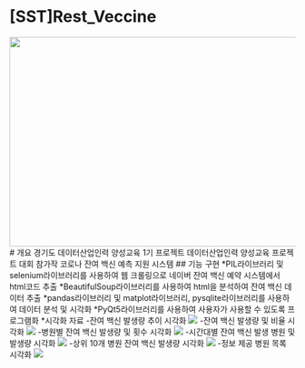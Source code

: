 # [SST]Rest_Veccine
<img src="https://user-images.githubusercontent.com/51108960/132141160-0abe4bfe-b57e-4822-9935-c67b286aad5d.png"  width="700" height="370">   
# 개요
경기도 데이터산업인력 양성교육 1기 프로젝트
데이터산업인력 양성교육 프로젝트 대회 참가작
코로나 잔여 백신 예측 지원 시스템  
## 기능 구현
*PIL라이브러리 및 selenium라이브러리를 사용하여 웹 크롤링으로 네이버 잔여 백신 예약 시스템에서 html코드 추출  
*BeautifulSoup라이브러리를 사용하여 html을 분석하여 잔여 백신 데이터 추출  
*pandas라이브러리 및 matplot라이브러리, pysqlite라이브러리를 사용하여 데이터 분석 및 시각화  
*PyQt5라이브러리를 사용하여 사용자가 사용할 수 있도록 프로그램화
*시각화 자료
    -잔여 백신 발생량 추이 시각화
    <img src = "https://user-images.githubusercontent.com/51108960/132141181-450a17f4-b3ca-4424-8921-eac163fc253a.png">
    -잔여 백신 발생량 및 비율 시각화
    <img src = "https://user-images.githubusercontent.com/51108960/132141182-bba02d5c-23a1-4e20-b40e-e9e05921904f.png">
    -병원별 잔여 백신 발생량 및 횟수 시각화
    <img src = "https://user-images.githubusercontent.com/51108960/132141183-0b16de91-5e03-48ab-942a-b477daf68642.png">
    -시간대별 잔여 백신 발생 병원 및 발생량 시각화
    <img src = "https://user-images.githubusercontent.com/51108960/132141184-a9c76f24-6d7d-4a71-a796-faeaac8edb0f.png">
    -상위 10개 병원 잔여 백신 발생량 시각화
    <img src = "https://user-images.githubusercontent.com/51108960/132141185-20df9e12-977f-43cf-8e90-05d6afbdb108.png">
    -정보 제공 병원 목록 시각화
    <img src = "https://user-images.githubusercontent.com/51108960/132141186-25c8198f-2c96-4b72-82f2-c8f7fb39600b.png">   
